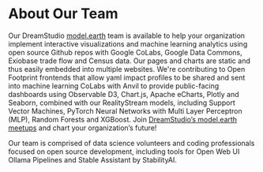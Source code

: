 # About Our Team

Our DreamStudio [model.earth](https://model.earth) team is available to help your organization implement interactive visualizations and machine learning analytics using open source Github repos with Google CoLabs, Google Data Commons, Exiobase trade flow and Census data. Our pages and charts are static and thus easily embedded into multiple websites. We're contributing to Open Footprint frontends that allow yaml impact profiles to be shared and sent into machine learning CoLabs with Anvil to provide public-facing dashboards using Observable D3, Chart.js, Apache eCharts, Plotly and Seaborn, combined with our RealityStream models, including Support Vector Machines<!-- (SVM)-->, PyTorch Neural Networks with Multi Layer Perceptron (MLP), Random Forests and XGBoost. Join [DreamStudio’s model.earth meetups](https://model.earth/io/coders) and chart your organization’s&nbsp;future!

<div style="max-width:730px">
Our team is comprised of data science volunteers and coding professionals focused on open source development, including tools for Open Web UI Ollama Pipelines and Stable Assistant by StabilityAI.
</div>
<!--
# What we do

Interactive Visualizations  
Machine Learning for Organizations  
Data Analytics for Team Goals  
Generative AI Images and Video  
Pipelines for Open Web UI  
[To be determined - by you!]


Learn about our Pipelines for Open Web UI locations and teams

# Our tools

RealityStream (ML Visualization)  
ModelEarth (Location Analysis)  
OpenFootprint (Open Data Panels)   
MemberSense (Team Guided AI)  

[Each of the above filmstrip items will send content into the screen-wide hero player.]

Upcoming: Integrate settings from GitHub accounts to set your goals. We'll storage resulting image, video and data visualization parameters within your storyboards. storyblok.com

Our team is integrating the Discord API with 3 AI datascapes:
Stable Artisan, OpenWebUI, Earthscape NextJS.
-->